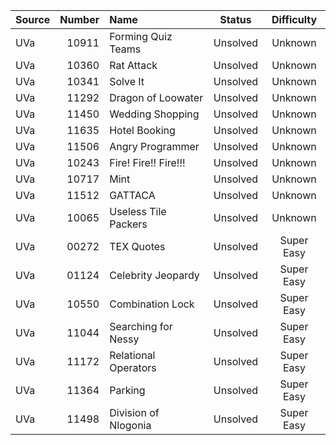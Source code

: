 |Source|Number|Name|Status|Difficulty|
|:-----|-----:|:---|:----:|:--------:|
|UVa|10911|Forming Quiz Teams|Unsolved|Unknown|
|UVa|10360|Rat Attack|Unsolved|Unknown|
|UVa|10341|Solve It|Unsolved|Unknown|
|UVa|11292|Dragon of Loowater|Unsolved|Unknown|
|UVa|11450|Wedding Shopping|Unsolved|Unknown|
|UVa|11635|Hotel Booking|Unsolved|Unknown|
|UVa|11506|Angry Programmer|Unsolved|Unknown|
|UVa|10243|Fire! Fire!! Fire!!!|Unsolved|Unknown|
|UVa|10717|Mint|Unsolved|Unknown|
|UVa|11512|GATTACA|Unsolved|Unknown|
|UVa|10065|Useless Tile Packers|Unsolved|Unknown|
|UVa|00272|TEX Quotes|Unsolved|Super Easy|
|UVa|01124|Celebrity Jeopardy|Unsolved|Super Easy|
|UVa|10550|Combination Lock|Unsolved|Super Easy|
|UVa|11044|Searching for Nessy|Unsolved|Super Easy|
|UVa|11172|Relational Operators|Unsolved|Super Easy|
|UVa|11364|Parking|Unsolved|Super Easy|
|UVa|11498|Division of Nlogonia|Unsolved|Super Easy|
